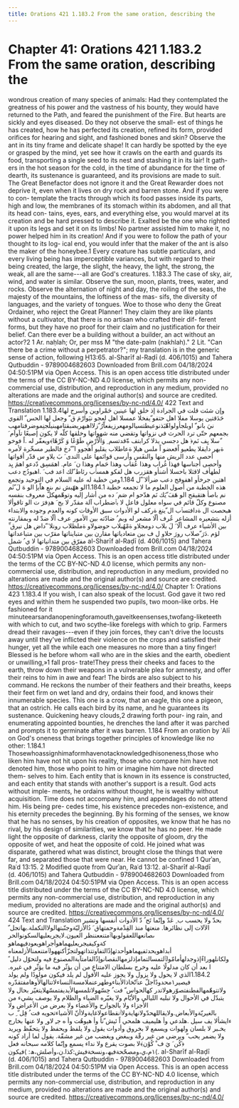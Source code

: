 ```yaml
---
title: Orations 421 1.183.2 From the same oration, describing the
---
```

# Chapter 41: Orations 421 1.183.2 From the same oration, describing the
wondrous creation of many species of animals: Had they contemplated the
greatness of his power and the vastness of his bounty, they would have
returned to the Path, and feared the punishment of the Fire. But hearts
are sickly and eyes diseased. Do they not observe the small- est of
things he has created, how he has perfected its creation, refined its
form, provided orifices for hearing and sight, and fashioned bones and
skin? Observe the ant in its tiny frame and delicate shape! It can
hardly be spotted by the eye or grasped by the mind, yet see how it
crawls on the earth and guards its food, transporting a single seed to
its nest and stashing it in its lair! It gath- ers in the hot season for
the cold, in the time of abundance for the time of dearth, its
sustenance is guaranteed, and its provisions are made to suit. The Great
Benefactor does not ignore it and the Great Rewarder does not deprive
it, even when it lives on dry rock and barren stone. And if you were to
con- template the tracts through which its food passes inside its parts,
high and low, the membranes of its stomach within its abdomen, and all
that its head con- tains, eyes, ears, and everything else, you would
marvel at its creation and be hard pressed to describe it. Exalted be
the one who righted it upon its legs and set it on its limbs! No partner
assisted him to make it, no power helped him in its creation! And if you
were to follow the path of your thought to its log- ical end, you would
infer that the maker of the ant is also the maker of the honeybee.1
Every creature has subtle particulars, and every living being has
imperceptible variances, but with regard to their being created, the
large, the slight, the heavy, the light, the strong, the weak, all are
the same---all are God's creatures. 1.183.3 The case of sky, air, wind,
and water is similar. Observe the sun, moon, plants, trees, water, and
rocks. Observe the alternation of night and day, the roiling of the
seas, the majesty of the mountains, the loftiness of the mas- sifs, the
diversity of languages, and the variety of tongues. Woe to those who
deny the Great Ordainer, who reject the Great Planner! They claim they
are like plants without a cultivator, that there is no artisan who
crafted their dif- ferent forms, but they have no proof for their claim
and no justification for their belief. Can there ever be a building
without a builder, an act without an actor?2 1 Ar. naḥlah; Or, per mss M
"the date-palm (nakhlah)." 2 Lit. "Can there be a crime without a
perpetrator?"; my translation is in the generic sense of action,
following Ḥ13:65. al-Sharīf al-Raḍī (d. 406/1015) and Tahera Qutbuddin -
9789004682603 Downloaded from Brill.com 04/18/2024 04:50:51PM via Open
Access. This is an open access title distributed under the terms of the
CC BY-NC-ND 4.0 license, which permits any non-commercial use,
distribution, and reproduction in any medium, provided no alterations
are made and the original author(s) and source are credited.
https://creativecommons.org/licenses/by-nc-nd/4.0/ 422 Text and
Translation 1.183.4وإن شئت قلت في الجرادة إذ خلق لها عينين حَمْراوين وأسرج
لها حَدَقتين يوسلا مفلا اهل حتفو ّيفخلا عمسلا اهل لعجو نيَوارْمَ ق ّ وجعل لها
الحس ّ القوي نيَ بانو ّ اوبلجأولواهّبَذنوعيطتسيالومهعرزيفعاّرُ
ّزلااهبهريضبقتامهبنيلَجنِموضرقتامهب بجمعهم حتّى ترد الحرث في نزواتها وتقضي
منه شهواتها وخلقها كلّه لا يكون إصبعًا تاَواَم َ ّسلا يِف نَم﴿ هل دجسي يذلا
كرابتف ةّقدتسم ِ وَالْأَرْضِ طَوْعًا وَ كَرْهًا﴾ويعفّر له .اً فوخو ةبهر دايقلا يطعيو
اًفعضو اً ملس هيلإ ةعاطلاب يقليو اًهجوو ا ً ّدخ فالطير مسخّرة لأمره أحصى عدد
الريش منها والنفَس وأرسى قوائمها على الندى َ بَ يلاو س قدّر أقواتها وأحصى
أجناسها فهذا غُراب وهذا عُقاب وهذا حَمام وهذا ن َ عام. اهمَسِق دّدعو اهمَ يِد
لطهأف لاقثلا باحسلا أشنأو هقزرب هل لفكو همسٱب رئاط ّلك اعد فب َ .اهبودُج
دعب اهتبن جرخأو اهفوفج دعب ضرألا َ ّل 1.184ومن خطبة له عليه السلام في
التوحيد وتجمع هذه الخطبة من أصول العلوم ما لا تجمعه خطبة 1.184.1الو ههّبش
نم ىنع هاّيإ الو هَ لَ ّثَم نم باصأ هتقيقح الو هَفَ ّيَك نَم هدّحو ام صَم َ ده من
أشار إليه وتوهّمهكلّ معروف بنفسه مصنوع وكلّ قائم في سواه معلول فاعل لا
بٱضطراب آلة مقدّر لا بج َ هدِفرَ ت الو تاقوألا هبحصت ال ةدافتسٱب ال ّينغ
ةركف لو الأدوات سبق الأوقات كونه والعدم وجوده والابتداء أزله بتشعيره
المشاعر عُرف ألّا مشعر له وبم ُ ضادّته بين الأمور عرف ألّا ضدّ له وبمقارنته
بين الأشياء عرف ألّا َ لَ بلاب دومجلاو ةمْهُبلاب حوضولاو ةملظلاب رونلا َ
ّداض هل نيرق ِّ لؤم .دَرَ ّصلاب رورَ حلاو ل ف بين متعادياتها مقارن بين
متبايناتها مقرّب بين متباعداتها مفرّق بين متدانياتها لا ي ُ شمل al-Sharīf
al-Raḍī (d. 406/1015) and Tahera Qutbuddin - 9789004682603 Downloaded
from Brill.com 04/18/2024 04:50:51PM via Open Access. This is an open
access title distributed under the terms of the CC BY-NC-ND 4.0 license,
which permits any non-commercial use, distribution, and reproduction in
any medium, provided no alterations are made and the original author(s)
and source are credited.
https://creativecommons.org/licenses/by-nc-nd/4.0/ Chapter 1: Orations
423 1.183.4 If you wish, I can also speak of the locust. God gave it two
red eyes and within them he suspended two pupils, two moon-like orbs. He
fashioned for it
minuteearsandanopeningforamouth,gaveitkeensenses,twofang-liketeeth with
which to cut, and two scythe-like forelegs with which to grip. Farmers
dread their ravages---even if they join forces, they can't drive the
locusts away until they've inflicted their violence on the crops and
satisfied their hunger, yet all the while each one measures no more than
a tiny finger! Blessed is he before whom «all who are in the skies and
the earth, obedient or unwilling,»1 fall pros- trate!They press their
cheeks and faces to the earth, throw down their weapons in a vulnerable
plea for amnesty, and offer their reins to him in awe and fear! The
birds are also subject to his command. He reckons the number of their
feathers and their breaths, keeps their feet firm on wet land and dry,
ordains their food, and knows their innumerable species. This one is a
crow, that an eagle, this one a pigeon, that an ostrich. He calls each
bird by its name, and he guarantees its sustenance. Quickening heavy
clouds,2 drawing forth pour- ing rain, and enumerating appointed
bounties, he drenches the land after it was parched and prompts it to
germinate after it was barren. 1.184 From an oration by ʿAlī on God's
oneness that brings together principles of knowledge like no other:
1.184.1 Thosewhoassignhimaformhavenotacknowledgedhisoneness,those who
liken him have not hit upon his reality, those who compare him have not
denoted him, those who point to him or imagine him have not directed
them- selves to him. Each entity that is known in its essence is
constructed, and each entity that stands with another's support is a
result. God acts without imple- ments, he ordains without thought, he is
wealthy without acquisition. Time does not accompany him, and appendages
do not attend him. His being pre- cedes time, his existence precedes
non-existence, and his eternity precedes the beginning. By his forming
of the senses, we know that he has no senses, by his creation of
opposites, we know that he has no rival, by his design of similarities,
we know that he has no peer. He made light the opposite of darkness,
clarity the opposite of gloom, dry the opposite of wet, and heat the
opposite of cold. He joined what was disparate, gathered what was
distinct, brought close the things that were far, and separated those
that were near. He cannot be confined 1 Qurʾan, Raʿd 13:15. 2 Modified
quote from Qurʾan, Raʿd 13:12. al-Sharīf al-Raḍī (d. 406/1015) and
Tahera Qutbuddin - 9789004682603 Downloaded from Brill.com 04/18/2024
04:50:51PM via Open Access. This is an open access title distributed
under the terms of the CC BY-NC-ND 4.0 license, which permits any
non-commercial use, distribution, and reproduction in any medium,
provided no alterations are made and the original author(s) and source
are credited. https://creativecommons.org/licenses/by-nc-nd/4.0/ 424
Text and Translation بحدّ ولا يحسب ب ِ عَدّ وإنّما تَح ُ دّ الأدوات أنفسها
وتشير الآلات إلى نظائرها. منعتها منذ القِدْمةوحمتهاق َ
دُالأزليّةوجنّبتهالولاالتكملة.بهاتجل ّ ىصانعهاللعقولوبهاٱمتنععننظر
العيون.لايجريعليهالسكونوالحر كةوكيفيجريعليهماهوأجراهويعودفيهماهو
أبداهويحدثفيهماهوأحدثهإذًالتفاوتتذاتهولتجزّأكنههولٱمتنعمنالأزلمعناه
ولكانلهوراءٌإذوجدلهأمامٌولٱلتمسالتمامإذلزمهالنقصانوإذًالقامتآيةالمصنوع فيه
ولتحوّل دليل ً ا بعد أن كان مدلولًا عليه وخرج بسلطان الامتناع من أن يؤثّر
فيه ما يؤثّر في غيره. 1.184.2الذي لا يحول ولا يزول ولا يجوز عليه الأفول
لم يلد فيكون مولودًا ولم يولد فيصير١محدودًاجلّ
عنٱتّخاذالأبناءوطهرعنملامسةالنساءلاتنالهالأوهامفتقدّره
ولاتتوهّمهالفطنفتصوّرهولاتدر كهالحواس ّ فت ُ حِسّهولاتلمسهالأيديفتمسّهلايتغيّر
بحال ولا يتبدّل في الأحوال ولا تبليه الليالي والأيّام ولا يغيّره الضياء
والظلام ولا يوصف بشيء من الأجزاء ولا بالجوارح والأعضاء ولا بعرض من
الأعراض ولا بالغيريّةوالأبعاض.ولايقاللهحدّولانهايةولاٱنقطاعولاغايةولاأنّ
الأشياءتحويه فت ُ قِل ّ ِ ب ءايشألا يف سيل .هلدعي وأ هليميف هلمحي اً ئيش
ّنأ وأ هيوهُت وأ ه جـِ لاو ٍ ولا عنها بخارج يخـبر لا بلسان ولهوات ويسمع لا
بخروق وأدوات يقول ولا يلفظ ويحفظ ولا يتحفّظ ويريد ولا يضمر يحب ّ ويرضى من
غير رقّة ويبغض ويغضب من غير مشقّة. يقول لما أراد كونه ﴿كُن َ يَ ف ْ كُوْن﴾لا
بصوت يقرع ولا نداء يسمع وإنّما كلامه سبحانه فعل
١م،ي،ومصحّحةفيھ،ونسخةفيش:كذا.ن،وأصلش،ھ: ⟩فيكون⟨. al-Sharīf al-Raḍī
(d. 406/1015) and Tahera Qutbuddin - 9789004682603 Downloaded from
Brill.com 04/18/2024 04:50:51PM via Open Access. This is an open access
title distributed under the terms of the CC BY-NC-ND 4.0 license, which
permits any non-commercial use, distribution, and reproduction in any
medium, provided no alterations are made and the original author(s) and
source are credited. https://creativecommons.org/licenses/by-nc-nd/4.0/